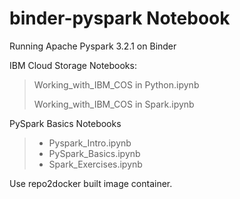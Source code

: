 # binder-pyspark Notebook

Running Apache Pyspark 3.2.1 on Binder

IBM Cloud Storage Notebooks:

> Working_with_IBM_COS in Python.ipynb
>
> Working_with_IBM_COS in Spark.ipynb

PySpark Basics Notebooks

> - Pyspark_Intro.ipynb
> - PySpark_Basics.ipynb
> - Spark_Exercises.ipynb


Use repo2docker built image container.

